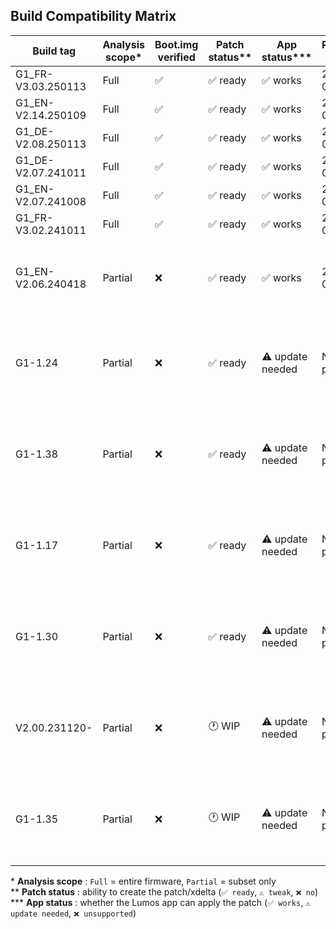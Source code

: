 ## Build Compatibility Matrix

| Build tag           | Analysis scope* | Boot.img verified | Patch status** | App status*** | Release date | Notes                                              |
|---------------------|-----------------|-------------------|----------------|---------------|--------------|----------------------------------------------------|
| G1_FR-V3.03.250113  | Full            | ✅               | ✅ ready       | ✅ works      | 2025-05-11   | current firmware                                   |
| G1_EN-V2.14.250109  | Full            | ✅               | ✅ ready       | ✅ works      | 2025-05-11   | current firmware                                   |
| G1_DE-V2.08.250113  | Full            | ✅               | ✅ ready       | ✅ works      | 2025-05-11   | current firmware                                   |
| G1_DE-V2.07.241011  | Full            | ✅               | ✅ ready       | ✅ works      | 2025-05-11   | —                                                  |
| G1_EN-V2.07.241008  | Full            | ✅               | ✅ ready       | ✅ works      | 2025-05-11   | —                                                  |
| G1_FR-V3.02.241011  | Full            | ✅               | ✅ ready       | ✅ works      | 2025-05-11   | —                                                  |
| G1_EN-V2.06.240418  | Partial         | ❌               | ✅ ready       | ✅ works      | 2025-05-11   | subset only - patch tested & functional on G1      |
| G1-1.24             | Partial         | ❌               | ✅ ready       | ⚠️ update needed | Not planned  | different naming format – Lumos-G1 overhaul required   |
| G1-1.38             | Partial         | ❌               | ✅ ready       | ⚠️ update needed | Not planned  | different naming format – Lumos-G1 overhaul required   |
| G1-1.17             | Partial         | ❌               | ✅ ready       | ⚠️ update needed | Not planned  | different naming format – Lumos-G1 overhaul required   |
| G1-1.30             | Partial         | ❌               | ✅ ready       | ⚠️ update needed | Not planned  | different naming format – Lumos-G1 overhaul required   |
| V2.00.231120-       | Partial         | ❌               | 🕐 WIP         | ⚠️ update needed | Not planned  | different naming format – Lumos-G1 overhaul required   |
| G1-1.35             | Partial         | ❌               | 🕐 WIP         | ⚠️ update needed | Not planned  | different naming format – Lumos-G1 overhaul required   |

\* **Analysis scope** : `Full` = entire firmware, `Partial` = subset only  
\** **Patch status** : ability to create the patch/xdelta (`✅ ready`, `⚠️ tweak`, `❌ no`)  
\*** **App status** : whether the Lumos app can apply the patch (`✅ works`, `⚠️ update needed`, `❌ unsupported`)
